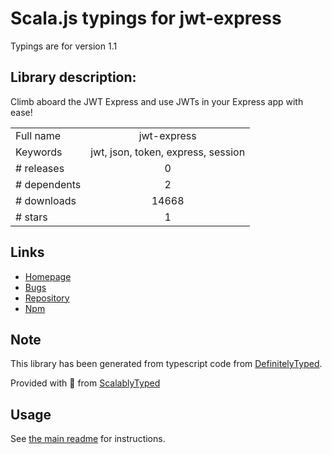 
# Scala.js typings for jwt-express

Typings are for version 1.1

## Library description:
Climb aboard the JWT Express and use JWTs in your Express app with ease!

|                    |                 |
| ------------------ | :-------------: |
| Full name          | jwt-express |
| Keywords           | jwt, json, token, express, session |
| # releases         | 0 |
| # dependents       | 2 |
| # downloads        | 14668 |
| # stars            | 1 |

## Links
- [Homepage](https://github.com/AustP/jwt-express#readme)
- [Bugs](https://github.com/AustP/jwt-express/issues)
- [Repository](https://github.com/AustP/jwt-express)
- [Npm](https://www.npmjs.com/package/jwt-express)
    


## Note
This library has been generated from typescript code from [DefinitelyTyped](https://definitelytyped.org).

Provided with :purple_heart: from [ScalablyTyped](https://github.com/oyvindberg/ScalablyTyped)

## Usage
See [the main readme](../../readme.md) for instructions.


